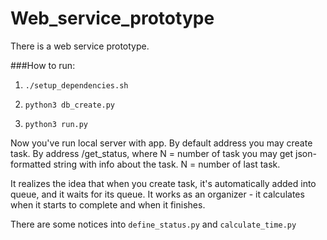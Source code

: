 # Web_service_prototype
There is a web service prototype.

###How to run:

1. `./setup_dependencies.sh`

2. `python3 db_create.py`

3. `python3 run.py`

Now you've run local server with app. By default address  you may create task. By address /get_status<N>, where N = number of task you may get json-formatted string with info about the task. N = number of last task. 

It realizes the idea that when you create task, it's automatically added into queue, and it waits for its queue. It works as an organizer - it calculates when it starts to complete and when it finishes.

There are some notices into `define_status.py` and `calculate_time.py`

